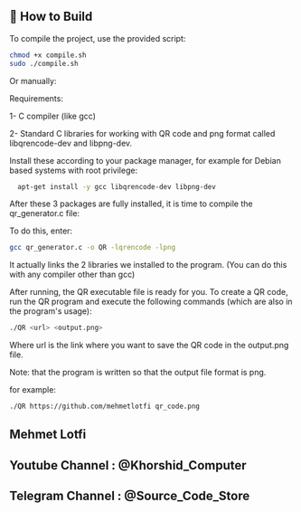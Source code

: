 ## 🚀 How to Build

To compile the project, use the provided script:

```bash
chmod +x compile.sh
sudo ./compile.sh
```
Or manually:

  Requirements:
  
  1- C compiler (like gcc)
  
  2- Standard C libraries for working with QR code and png format called libqrencode-dev and libpng-dev.

  
  Install these according to your package manager, for example for Debian based systems with root privilege:

  ```bash
    apt-get install -y gcc libqrencode-dev libpng-dev
  ```
  After these 3 packages are fully installed, it is time to compile the qr_generator.c file:
  
  To do this, enter:
  ```bash
  gcc qr_generator.c -o QR -lqrencode -lpng
  ```
  It actually links the 2 libraries we installed to the program.
  (You can do this with any compiler other than gcc)

After running, the QR executable file is ready for you.
To create a QR code, run the QR program and execute the following commands (which are also in the program's usage):

```bash
./QR <url> <output.png>
```
Where url is the link where you want to save the QR code in the output.png file. 

Note: that the program is written so that the output file format is png.

for example:
```bash
./QR https://github.com/mehmetlotfi qr_code.png
```
## Mehmet Lotfi
## Youtube  Channel : @Khorshid_Computer
## Telegram Channel : @Source_Code_Store
